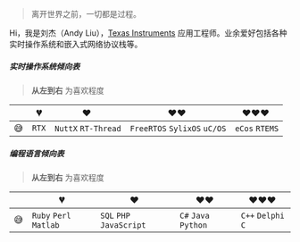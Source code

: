 > 离开世界之前，一切都是过程。

Hi，我是刘杰（Andy Liu），[Texas Instruments](http://www.ti.com/) 应用工程师。业余爱好包括各种实时操作系统和嵌入式网络协议栈等。


##### 实时操作系统倾向表

> __从左到右__ 为喜欢程度

|     | 💔️           | ❤️ ️                 | ❤️❤️ ️                     | ❤️❤️❤️ ️               |
| --- | ------------- | -------------------- | -------------------------- | ---------------------- |
| 😅  | `RTX`         | `NuttX`  `RT-Thread` | `FreeRTOS` `SylixOS` `uC/OS`  | `eCos` `RTEMS`    |

##### 编程语言倾向表

> __从左到右__ 为喜欢程度

|     | 💔️           | ❤️ ️                 | ❤️❤️ ️                     | ❤️❤️❤️ ️               |
| --- | ------------- | -------------------- | -------------------------- | ---------------------- |
| 😅  |  `Ruby` `Perl` `Matlab`| `SQL` `PHP` `JavaScript`   | `C#` `Java` `Python`     | `C++` `Delphi` `C`  |
